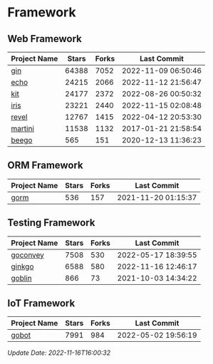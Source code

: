 # Framework

## Web Framework
| Project Name | Stars | Forks | Last Commit |
| ------------ | ----- | ----- | ----------- |
| [gin](https://github.com/gin-gonic/gin) | 64388 | 7052 | 2022-11-09 06:50:46 |
| [echo](https://github.com/labstack/echo) | 24215 | 2066 | 2022-11-12 21:56:47 |
| [kit](https://github.com/go-kit/kit) | 24177 | 2372 | 2022-08-26 00:50:32 |
| [iris](https://github.com/kataras/iris) | 23221 | 2440 | 2022-11-15 02:08:48 |
| [revel](https://github.com/revel/revel) | 12767 | 1415 | 2022-04-12 20:53:30 |
| [martini](https://github.com/go-martini/martini) | 11538 | 1132 | 2017-01-21 21:58:54 |
| [beego](https://github.com/astaxie/beego) | 565 | 151 | 2020-12-13 11:36:23 |

## ORM Framework
| Project Name | Stars | Forks | Last Commit |
| ------------ | ----- | ----- | ----------- |
| [gorm](https://github.com/jinzhu/gorm) | 536 | 157 | 2021-11-20 01:15:37 |

## Testing Framework
| Project Name | Stars | Forks | Last Commit |
| ------------ | ----- | ----- | ----------- |
| [goconvey](https://github.com/smartystreets/goconvey) | 7508 | 530 | 2022-05-17 18:39:55 |
| [ginkgo](https://github.com/onsi/ginkgo) | 6588 | 580 | 2022-11-16 12:46:17 |
| [goblin](https://github.com/franela/goblin) | 866 | 73 | 2021-10-03 14:34:22 |

## IoT Framework
| Project Name | Stars | Forks | Last Commit |
| ------------ | ----- | ----- | ----------- |
| [gobot](https://github.com/hybridgroup/gobot) | 7991 | 984 | 2022-05-02 19:56:19 |

*Update Date: 2022-11-16T16:00:32*